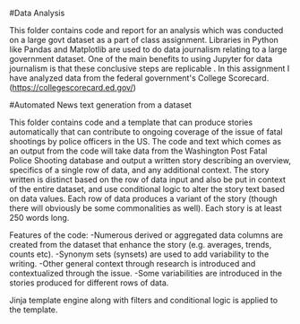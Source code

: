 #Data Analysis

This folder contains code and report for an analysis which was conducted on a large govt dataset as a part of class assignment. Libraries in Python like Pandas and Matplotlib are used to do data journalism relating to a large government dataset. One of the main benefits to using Jupyter for data journalism is that these conclusive steps are replicable . In this assignment I have analyzed data from the federal government's College Scorecard.(https://collegescorecard.ed.gov/)



#Automated News  text generation from a dataset


This folder contains code and a template that can produce stories automatically that can contribute to ongoing coverage of the issue of fatal shootings by police officers in the US. The code and text which comes as an output from the code will take data from the Washington Post Fatal Police Shooting database and output a written story describing an overview, specifics of a single row of data, and any additional context. The story written is distinct based on the row of data input and also be put in context of the entire dataset, and use conditional logic to alter the story text based on data values. Each row of data produces a variant of the story (though there will obviously be some commonalities as well). Each story is at least 250 words long.

Features of the code:
-Numerous derived or aggregated data columns are created from the dataset that enhance the story (e.g. averages, trends, counts etc).
-Synonym sets (synsets) are used to add variability to the writing.
-Other general context through research is introduced and contextualized through the issue.
-Some variabilities are introduced in the stories produced for different rows of data.

 Jinja template engine along with filters and conditional logic is applied to the template.

